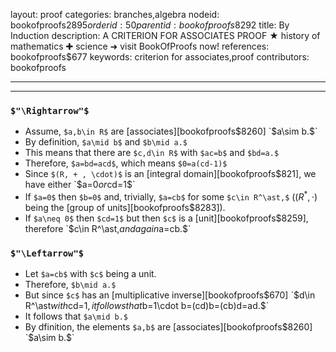 layout: proof
categories: branches,algebra
nodeid: bookofproofs$2895
orderid: 50
parentid: bookofproofs$8292
title: By Induction
description: A CRITERION FOR ASSOCIATES PROOF ★ history of mathematics ✚ science ➜ visit BookOfProofs now!
references: bookofproofs$677
keywords: criterion for associates,proof
contributors: bookofproofs

---


---

### `$"\Rightarrow"$`

* Assume, `$a,b\in R$` are [associates][bookofproofs$8260] `$a\sim b.$`
* By definition, `$a\mid b$` and `$b\mid a.$`
* This means that there are `$c,d\in R$` with `$ac=b$` and `$bd=a.$`
* Therefore, `$a=bd=acd$`, which means `$0=a(cd-1)$`
* Since `$(R, + , \cdot)$` is an [integral domain][bookofproofs$821], we have either `$a=0$` or `$cd=1$`
* If `$a=0$` then `$b=0$` and, trivially, `$a=cb$` for some  `$c\in R^\ast,$` ($(R^\ast,\cdot)$ being the [group of units][bookofproofs$8283]).
* If `$a\neq 0$` then `$cd=1$` but then `$c$` is a [unit][bookofproofs$8259], therefore `$c\in R^\ast,$` and again `$a=cb.$`

### `$"\Leftarrow"$`

* Let `$a=cb$` with `$c$` being a unit.
* Therefore, `$b\mid a.$`
* But since `$c$` has an [multiplicative inverse][bookofproofs$670] `$d\in R^\ast$` with `$cd=1$`, it follows that `$b=1\cdot b=(cd)b=(cb)d=ad.$` 
* It follows that `$a\mid b.$`
* By dfinition, the elements `$a,b$` are [associates][bookofproofs$8260] `$a\sim b.$`
